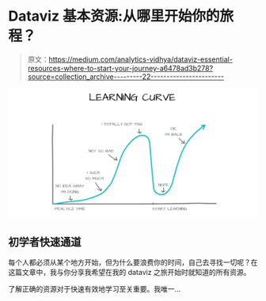 # Dataviz 基本资源:从哪里开始你的旅程？

> 原文：<https://medium.com/analytics-vidhya/dataviz-essential-resources-where-to-start-your-journey-a6478ad3b278?source=collection_archive---------22----------------------->

![](img/7452961c6c88ed2154022cb9753f9365.png)

## 初学者快速通道

每个人都必须从某个地方开始，但为什么要浪费你的时间，自己去寻找一切呢？在这篇文章中，我与你分享我希望在我的 dataviz 之旅开始时就知道的所有资源。

了解正确的资源对于快速有效地学习至关重要。我唯一…